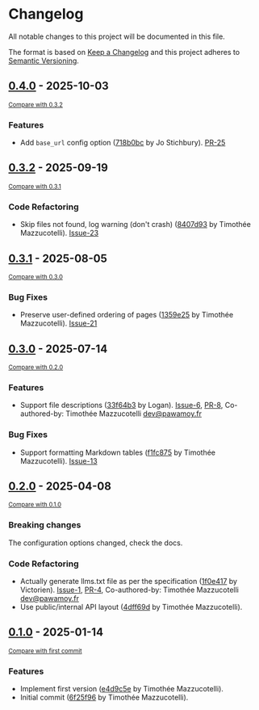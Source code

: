 # Changelog

All notable changes to this project will be documented in this file.

The format is based on [Keep a Changelog](http://keepachangelog.com/en/1.0.0/)
and this project adheres to [Semantic Versioning](http://semver.org/spec/v2.0.0.html).

<!-- insertion marker -->
## [0.4.0](https://github.com/pawamoy/mkdocs-llmstxt/releases/tag/0.4.0) - 2025-10-03

<small>[Compare with 0.3.2](https://github.com/pawamoy/mkdocs-llmstxt/compare/0.3.2...0.4.0)</small>

### Features

- Add `base_url` config option ([718b0bc](https://github.com/pawamoy/mkdocs-llmstxt/commit/718b0bcc0183d6c64a57dc2efee93552d170e9e3) by Jo Stichbury). [PR-25](https://github.com/pawamoy/mkdocs-llmstxt/pull/25)

## [0.3.2](https://github.com/pawamoy/mkdocs-llmstxt/releases/tag/0.3.2) - 2025-09-19

<small>[Compare with 0.3.1](https://github.com/pawamoy/mkdocs-llmstxt/compare/0.3.1...0.3.2)</small>

### Code Refactoring

- Skip files not found, log warning (don't crash) ([8407d93](https://github.com/pawamoy/mkdocs-llmstxt/commit/8407d9316960d7f4713d7ab0d7c5aeb8d2ced7e8) by Timothée Mazzucotelli). [Issue-23](https://github.com/pawamoy/mkdocs-llmstxt/issues/23)

## [0.3.1](https://github.com/pawamoy/mkdocs-llmstxt/releases/tag/0.3.1) - 2025-08-05

<small>[Compare with 0.3.0](https://github.com/pawamoy/mkdocs-llmstxt/compare/0.3.0...0.3.1)</small>

### Bug Fixes

- Preserve user-defined ordering of pages ([1359e25](https://github.com/pawamoy/mkdocs-llmstxt/commit/1359e250e675f7742d18f9641136fccc26199773) by Timothée Mazzucotelli). [Issue-21](https://github.com/pawamoy/mkdocs-llmstxt/issues/21)

## [0.3.0](https://github.com/pawamoy/mkdocs-llmstxt/releases/tag/0.3.0) - 2025-07-14

<small>[Compare with 0.2.0](https://github.com/pawamoy/mkdocs-llmstxt/compare/0.2.0...0.3.0)</small>

### Features

- Support file descriptions ([33f64b3](https://github.com/pawamoy/mkdocs-llmstxt/commit/33f64b306199218dbb34cd796e59113388a6c26c) by Logan). [Issue-6](https://github.com/pawamoy/mkdocs-llmstxt/issues/6), [PR-8](https://github.com/pawamoy/mkdocs-llmstxt/pull/8), Co-authored-by: Timothée Mazzucotelli <dev@pawamoy.fr>

### Bug Fixes

- Support formatting Markdown tables ([f1fc875](https://github.com/pawamoy/mkdocs-llmstxt/commit/f1fc8757dcab95af7b645331ddc5f1f01888bc88) by Timothée Mazzucotelli). [Issue-13](https://github.com/pawamoy/mkdocs-llmstxt/issues/13)

## [0.2.0](https://github.com/pawamoy/mkdocs-llmstxt/releases/tag/0.2.0) - 2025-04-08

<small>[Compare with 0.1.0](https://github.com/pawamoy/mkdocs-llmstxt/compare/0.1.0...0.2.0)</small>

### Breaking changes

The configuration options changed, check the docs.

### Code Refactoring

- Actually generate llms.txt file as per the specification ([1f0e417](https://github.com/pawamoy/mkdocs-llmstxt/commit/1f0e417855240a8aab07c3cbcfeb8b8251c1ffb4) by Victorien). [Issue-1](https://github.com/pawamoy/mkdocs-llmstxt/issues/1), [PR-4](https://github.com/pawamoy/mkdocs-llmstxt/pull/4), Co-authored-by: Timothée Mazzucotelli <dev@pawamoy.fr>
- Use public/internal API layout ([4dff69d](https://github.com/pawamoy/mkdocs-llmstxt/commit/4dff69db35d895e8d04535e75a2e08d0a219dc88) by Timothée Mazzucotelli).

## [0.1.0](https://github.com/pawamoy/mkdocs-llmstxt/releases/tag/0.1.0) - 2025-01-14

<small>[Compare with first commit](https://github.com/pawamoy/mkdocs-llmstxt/compare/6f25f9610f2fbccdbaf3f8960bc058dc3d2a8c1e...0.1.0)</small>

### Features

- Implement first version ([e4d9c5e](https://github.com/pawamoy/mkdocs-llmstxt/commit/e4d9c5e76fa2dce9c190fdb1bb6bb873d1f6622e) by Timothée Mazzucotelli).
- Initial commit ([6f25f96](https://github.com/pawamoy/mkdocs-llmstxt/commit/6f25f9610f2fbccdbaf3f8960bc058dc3d2a8c1e) by Timothée Mazzucotelli).
